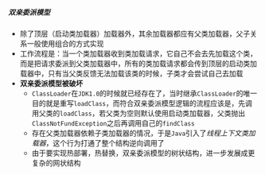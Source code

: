 ##### 双亲委派模型

- 除了顶层（启动类加载器）加载器外，其余加载器都应有父类加载器，父子关系一般使用组合的方式实现
- 工作流程是：当一个类加载器收到类加载请求，它自己不会去先加载这个类，而是把请求委派到父类加载器中，所有的类加载请求都会传到顶层的启动类加载器中，只有当父类反馈无法加载该类的时候，子类才会尝试自己去加载
- **双亲委派模型被破坏**
  - `ClassLoader`在`JDK1.0`的时候就已经存在了，当时继承`ClassLoader`的唯一目的就是重写`loadClass`，而符合双亲委派模型逻辑的流程应该是，先调用父类的`loadClass`，若父类为空则默认使用启动类加载器，父类抛出`ClassNotFundException`之后再调用自己的`findClass`
  - 存在父类加载器依赖子类加载器的情况，于是`Java`引入了*线程上下文类加载器*，这个行为打通了整个结构逆向调用了
  - 由于要实现热部署，热替换，双亲委派模型的树状结构，进一步发展成更复杂的网状结构